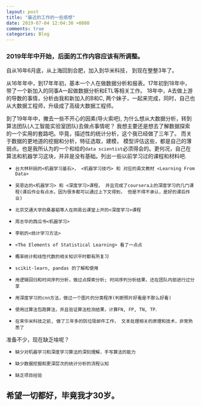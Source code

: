 ```yaml
---
layout: post
title: "最近的工作的一些感想"
date: 2019-07-04 12:04:30 +0800
comments: true
categories: Blog
---
```

### 2019年年中开始，后面的工作内容应该有所调整。 

自从16年6月底，从上海回到合肥，加入到华米科技， 到现在整整3年了。 

从16年年中，到17年年初，基本一个人在做数据分析和报表。17年初到18年中， 带了一个新加入的同事A一起做数据分析和ETL等相关工作。 18年中，A去做上游的导数的事情，分析由我和新加入的B和C, 两个妹子，一起来完成，同时，自己也从大数据工程师，升级成了高级大数据工程师。 

到了19年年中，撇去一些不开心的因素(导火索吧), 为什么想从大数据分析，转到算法团队(人工智能实验室团队)去做点事情呢？ 我想主要还是想去了解数据探索的一个实用的套路吧。毕竟，描述性的统计分析，这个我已经做了三年了。 而关于数据的更地道的挖掘和分析，特征选取，建模， 模型评估这些，都是自己的薄弱点。也是我所认为的一个和给的`data scientist`必须得会的。更何况，自己在算法和机器学习这块，并非是没有基础。列出一些以前学习过的课程和材料吧.

- `台大林轩田的<机器学习基石>， <机器学习技巧> 和 对应的英文教材 <Learning From Data>`

- `吴恩达的<机器学习> 和 <深度学习>课程， 并且完成了coursera上的深度学习的几门课程(课后作业有点水，因为很多都可以通过上下文得到， 但是不得不承认，是好的课后作业)`

- `北京交通大学的桑基韬等人在网易云课堂上开的<深度学习>课程`

- `周志华的西瓜书<机器学习>`

- `李航的<统计学习方法>`

- `<The Elements of Statistical Learning> 看了一点点`

- `概率统计和线性代数的相关知识平时都有所复习`

- `scikit-learn, pandas 的了解和使用`

- `用逻辑回归和时间序列分析，做过点探索分析; 时间序列分析结果，还在团队内部进行过分享`

- `用深度学习的cnn方法，做过一个图片的分类程序(判断照片好看是不那么好看)`

- `使用过算法包跑算法，并且验证算法检测结果，计算FN, FP, TN, TP`.

- `在来华米科技之前, 做了三年多的防垃圾邮件工作， 文本处理相关的原理和技术，非常熟悉了`

准备不少，现在缺乏啥呢？ 

- `缺少对机器学习和深度学习算法的深刻理解，手写算法的能力`

- `缺少数据挖掘和更深层次的统计分析的流程认知`

- `缺乏项目经验`


## 希望一切都好，毕竟我才30岁。